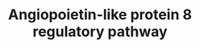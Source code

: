 ---
annotations:
- id: PW:0000489
  parent: signaling pathway
  type: Pathway Ontology
  value: angiopoietin signaling pathway
- id: CL:0000182
  parent: native cell
  type: Cell Type Ontology
  value: hepatocyte
- id: PW:0000143
  parent: regulatory pathway
  type: Pathway Ontology
  value: insulin signaling pathway
- id: PW:0000004
  parent: regulatory pathway
  type: Pathway Ontology
  value: regulatory pathway
authors:
- Siddiqa
- Susan
- Elisa
- Khanspers
- Egonw
- AlexanderPico
- MaintBot
- Marvin M2
- Eweitz
- Fehrhart
citedin:
- link: PMC8687251
  title: Deciphering the expression dynamics of ANGPTL8 associated regulatory network
    in insulin resistance using formal modelling approaches (2020)
- link: PMC6309236
  title: Biological Pathways Leading From ANGPTL8 to Diabetes Mellitus–A Co-expression
    Network Based Analysis (2018)
- link: PMC5884486
  title: 'From SNPs to pathways: Biological interpretation of type 2 diabetes (T2DM)
    genome wide association study (GWAS) results (2018)'
communities: []
description: The hepatic ANGPTL8 (Angiopoietin Like Protein 8) regulatory pathway
  represents an up-to-date curated interactive pathway for all of the interactions
  from the known regulators of ANGPTL8 and updated signaling events of insulin signaling
  in the liver.   Proteins on this pathway have targeted assays available via the
  [https://assays.cancer.gov/available_assays?wp_id=WP3915 CPTAC Assay Portal]
last-edited: 2024-01-28
ndex: 54684012-8b68-11eb-9e72-0ac135e8bacf
organisms:
- Homo sapiens
redirect_from:
- /index.php/Pathway:WP3915
- /instance/WP3915
- /instance/WP3915_r128129
revision: r128129
schema-jsonld:
- '@context': https://schema.org/
  '@id': https://wikipathways.github.io/pathways/WP3915.html
  '@type': Dataset
  creator:
    '@type': Organization
    name: WikiPathways
  description: The hepatic ANGPTL8 (Angiopoietin Like Protein 8) regulatory pathway
    represents an up-to-date curated interactive pathway for all of the interactions
    from the known regulators of ANGPTL8 and updated signaling events of insulin signaling
    in the liver.   Proteins on this pathway have targeted assays available via the
    [https://assays.cancer.gov/available_assays?wp_id=WP3915 CPTAC Assay Portal]
  keywords:
  - ABCG5
  - ABCG8
  - AKT1
  - AKT2
  - AMPKa1
  - AMPKa2
  - AMPKb1
  - AMPKb2
  - AMPKy1
  - AMPKy2
  - AMPKy3
  - ANGPTL8
  - CAP1
  - CBL
  - CBLB
  - CBLC
  - CHREBP
  - CIP42
  - CRK
  - CYP2B6
  - CYP3A4
  - CYP7A1
  - DIO2
  - EIF4E
  - EIF4EBP1
  - Exo70
  - F-2,6-P2
  - FASN
  - FBP
  - FLOT1
  - FLOT2
  - FOXO1A
  - FOXO3A
  - G-6-P
  - G6PC
  - GCK
  - GLUT1
  - GLUT4
  - GS
  - GSK3A
  - GSK3B
  - Glucose
  - INSR
  - IRS1
  - IRS2
  - IRS4
  - Insulin
  - LPL
  - LXR
  - MAP2K1
  - MAP2K2
  - MAP2K3
  - MAP2K4
  - MAP2K5
  - MAP2K6
  - MAP2K7
  - MAP3K1
  - MAP3K10
  - MAP3K11
  - MAP3K12
  - MAP3K13
  - MAP3K14
  - MAP3K2
  - MAP3K3
  - MAP3K4
  - MAP3K5
  - MAP3K6
  - MAP3K7
  - MAP3K8
  - MAP3K9
  - MAP4K1
  - MAP4K2
  - MAP4K3
  - MAP4K4
  - MAP4K5
  - MAPK1
  - MAPK10
  - MAPK11
  - MAPK12
  - MAPK13
  - MAPK14
  - MAPK3
  - MAPK4
  - MAPK6
  - MAPK7
  - MAPK8
  - MAPK9
  - MINK1
  - PDK
  - PEPCK
  - PI(3,4,5)P3
  - PI(4,5)P2
  - PIK3C2A
  - PIK3C2G
  - PIK3C3
  - PIK3CA
  - PIK3CB
  - PIK3CD
  - PIK3CG
  - PIK3R1
  - PIK3R2
  - PIK3R3
  - PIK3R4
  - PTP
  - RAF1
  - RAPGEF1
  - RAS
  - RHEB
  - RHOQ
  - RPS6KA1
  - RPS6KA2
  - RPS6KA3
  - RPS6KA4
  - RPS6KA5
  - RPS6KA6
  - RPS6KB1
  - RPS6KB2
  - RXRA
  - Raptor
  - Rictor
  - SCD
  - SEST3
  - SHC1
  - SHC2
  - SHC3
  - SIN1
  - SLC16A2
  - SLCO1C1
  - SOS1
  - SOS2
  - SREBP1a-c
  - SREBP2
  - T3
  - T4
  - THRA
  - THRB
  - TSC1
  - TSC2
  - X-5-P
  - amino acids
  - glycogen
  - mTOR
  - mlst8
  license: CC0
  name: Angiopoietin-like protein 8 regulatory pathway
seo: CreativeWork
title: Angiopoietin-like protein 8 regulatory pathway
wpid: WP3915
---